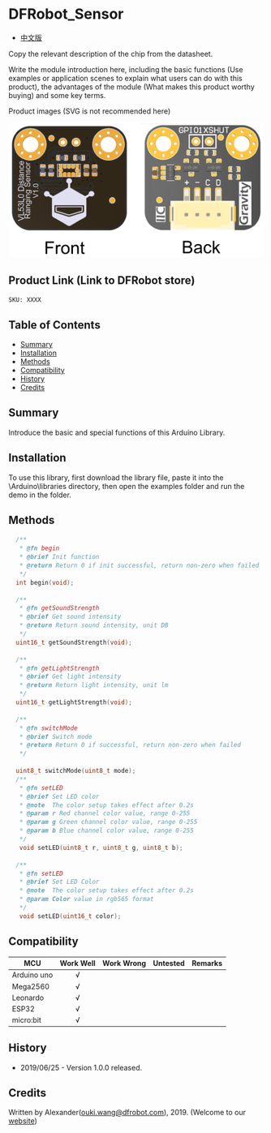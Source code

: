 # DFRobot_Sensor
- [中文版](./README_CN.md)

Copy the relevant description of the chip from the datasheet. 

Write the module introduction here, including the basic functions (Use examples or application scenes to explain what users can do with this product), the advantages of the module (What makes this product worthy buying) and some key terms. 


Product images (SVG is not recommended here) 

![Product Image](./resources/images/SEN0245svg1.png)


## Product Link (Link to DFRobot store)
    SKU: XXXX

## Table of Contents

* [Summary](#summary)
* [Installation](#installation)
* [Methods](#methods)
* [Compatibility](#compatibility)
* [History](#history)
* [Credits](#credits)

## Summary

Introduce the basic and special functions of this Arduino Library. 

## Installation

To use this library, first download the library file, paste it into the \Arduino\libraries directory, then open the examples folder and run the demo in the folder.

## Methods

```C++
  /**
   * @fn begin
   * @brief Init function
   * @return Return 0 if init successful, return non-zero when failed
   */
  int begin(void);
  
  /**
   * @fn getSoundStrength
   * @brief Get sound intensity 
   * @return Return sound intensity, unit DB
   */
  uint16_t getSoundStrength(void);

  /**
   * @fn getLightStrength
   * @brief Get light intensity 
   * @return Return light intensity, unit lm 
   */
  uint16_t getLightStrength(void);
  
  /**
   * @fn switchMode
   * @brief Switch mode 
   * @return Return 0 if successful, return non-zero when failed
   */

  uint8_t switchMode(uint8_t mode);
  /**
   * @fn setLED
   * @brief Set LED color 
   * @note  The color setup takes effect after 0.2s 
   * @param r Red channel color value, range 0-255
   * @param g Green channel color value, range 0-255
   * @param b Blue channel color value, range 0-255
   */
   void setLED(uint8_t r, uint8_t g, uint8_t b);

  /**
   * @fn setLED
   * @brief Set LED Color
   * @note  The color setup takes effect after 0.2s 
   * @param Color value in rgb565 format 
   */
   void setLED(uint16_t color);
```

## Compatibility

MCU                | Work Well    | Work Wrong   | Untested    | Remarks
------------------ | :----------: | :----------: | :---------: | -----
Arduino uno        |      √       |              |             | 
Mega2560        |      √       |              |             | 
Leonardo        |      √       |              |             | 
ESP32           |      √       |              |             | 
micro:bit        |      √       |              |             | 


## History

- 2019/06/25 - Version 1.0.0 released.


## Credits

Written by Alexander(ouki.wang@dfrobot.com), 2019. (Welcome to our [website](https://www.dfrobot.com/))





